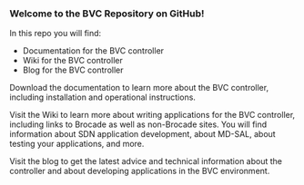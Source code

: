 ### Welcome to the BVC Repository on GitHub!

In this repo you will find:
* Documentation for the BVC controller
* Wiki for the BVC controller
* Blog for the BVC controller

Download the documentation to learn more about the BVC controller, including installation and operational instructions.

Visit the Wiki to learn more about writing applications for the BVC controller, including links to Brocade as well as non-Brocade sites. You will find information about SDN application development, about MD-SAL, about testing your applications, and more.

Visit the blog to get the latest advice and technical information about the controller and about developing applications in the BVC environment.
